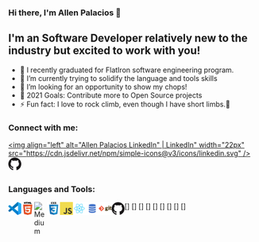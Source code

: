 ### Hi there, I'm Allen Palacios 👋

## I'm an Software Developer relatively new to the industry but excited to work with you!
- 🔭 I recently graduated for FlatIron software engineering program.
- 🌱 I’m currently trying to solidify the language and tools skills
- 👯 I’m looking for an opportunity to show my chops!
- 🥅 2021 Goals: Contribute more to Open Source projects
- ⚡ Fun fact: I love to rock climb, even though I have short limbs.🤣

### Connect with me:

[<img align="left" alt="Allen Palacios LinkedIn" | LinkedIn" width="22px" src="https://cdn.jsdelivr.net/npm/simple-icons@v3/icons/linkedin.svg" />][LinkedIn]
[<img align="left" alt="GitHub" width="26px" src="https://raw.githubusercontent.com/github/explore/78df643247d429f6cc873026c0622819ad797942/topics/github/github.png" />][Github]

<br />

### Languages and Tools:

[<img align="left" alt="Visual Studio Code" width="26px" src="https://raw.githubusercontent.com/github/explore/80688e429a7d4ef2fca1e82350fe8e3517d3494d/topics/visual-studio-code/visual-studio-code.png" />]
[<img align="left" alt="HTML5" width="26px" src="https://raw.githubusercontent.com/github/explore/80688e429a7d4ef2fca1e82350fe8e3517d3494d/topics/html/html.png" />]
[<img align="left" alt="Medium" width="26px" src="https://www.google.com/search?q=medium+logo+png&sxsrf=AOaemvJT6TL1nty-j9S_C8u55tBj4rDByA:1630358909304&tbm=isch&source=iu&ictx=1&fir=4WcUxgYqxmQ07M%252CP4eei_b3GP5OBM%252C_&vet=1&usg=AI4_-kSWb6IHsH4oNtCbN7MH4INszImiHQ&sa=X&ved=2ahUKEwivwZSd2NnyAhVHRjABHZ8QArQQ9QF6BAgXEAE#imgrc=4WcUxgYqxmQ07M" />]
[<img align="left" alt="CSS3" width="26px" src="https://raw.githubusercontent.com/github/explore/80688e429a7d4ef2fca1e82350fe8e3517d3494d/topics/css/css.png" />]
[<img align="left" alt="JavaScript" width="26px" src="https://raw.githubusercontent.com/github/explore/80688e429a7d4ef2fca1e82350fe8e3517d3494d/topics/javascript/javascript.png" />]
[<img align="left" alt="React" width="26px" src="https://raw.githubusercontent.com/github/explore/80688e429a7d4ef2fca1e82350fe8e3517d3494d/topics/react/react.png" />] 
[<img align="left" alt="SQL" width="26px" src="https://raw.githubusercontent.com/github/explore/80688e429a7d4ef2fca1e82350fe8e3517d3494d/topics/sql/sql.png" />]
[<img align="left" alt="Git" width="26px" src="https://raw.githubusercontent.com/github/explore/80688e429a7d4ef2fca1e82350fe8e3517d3494d/topics/git/git.png" />]
[<img align="left" alt="GitHub" width="26px" src="https://raw.githubusercontent.com/github/explore/78df643247d429f6cc873026c0622819ad797942/topics/github/github.png" />]

<br />
<br />

[linkedin]: https://www.linkedin.com/in/allen-palacios-73b677151/
[Github]: https://github.com/ajpalacios08
